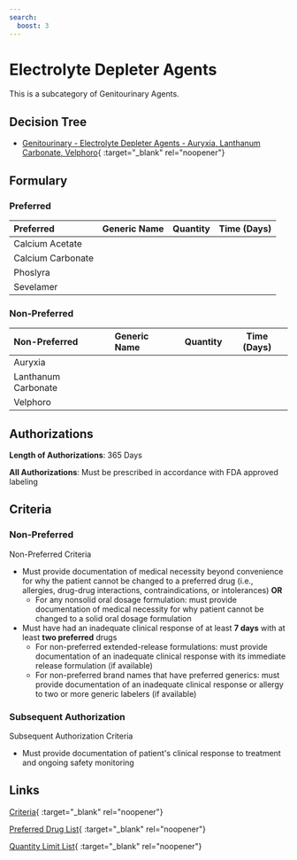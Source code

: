 ```yaml
---
search:
  boost: 3
---
```


# Electrolyte Depleter Agents

This is a subcategory of Genitourinary Agents.

## Decision Tree

- [Genitourinary - Electrolyte Depleter Agents - Auryxia, Lanthanum Carbonate, Velphoro](https://forms.office.com/Pages/ResponsePage.aspx?id=nPhjxpvvj0G9PUHkbAzgaN9UYz8EqmlIs3_TYn4TbXBUQkgxSklIRlVWSzdFNjQwVzY5VVVHQ1lKSSQlQCN0PWcu){ :target="_blank" rel="noopener"}

## Formulary

### Preferred

| Preferred         | Generic Name | Quantity | Time (Days) |
| :---------------- | :----------- | :------: | :---------: |
| Calcium Acetate   |              |          |             |
| Calcium Carbonate |              |          |             |
| Phoslyra          |              |          |             |
| Sevelamer         |              |          |             |

### Non-Preferred

| Non-Preferred       | Generic Name | Quantity | Time (Days) |
| :------------------ | :----------- | :------: | :---------: |
| Auryxia             |              |          |             |
| Lanthanum Carbonate |              |          |             |
| Velphoro            |              |          |             |

## Authorizations

**Length of Authorizations**: 365 Days

**All Authorizations**: Must be prescribed in accordance with FDA approved labeling

## Criteria

### Non-Preferred

Non-Preferred Criteria

- Must provide documentation of medical necessity beyond convenience for why the patient cannot be changed to a preferred drug (i.e., allergies, drug-drug interactions, contraindications, or intolerances) **OR**
    - For any nonsolid oral dosage formulation: must provide documentation of medical necessity for why patient cannot be changed to a solid oral dosage formulation
- Must have had an inadequate clinical response of at least **7 days** with at least **two preferred** drugs
    - For non-preferred extended-release formulations: must provide documentation of an inadequate clinical response with its immediate release formulation (if available)
    - For non-preferred brand names that have preferred generics: must provide documentation of an inadequate clinical response or allergy to two or more generic labelers (if available)

### Subsequent Authorization

Subsequent Authorization Criteria

- Must provide documentation of patient's clinical response to treatment and ongoing safety monitoring

## Links

[Criteria](https://medicaid.ohio.gov/static/PHM/drug-coverage/20230701+UPDL+Criteria+_v1_FINAL.approved.pdf#page=73){ :target="_blank" rel="noopener"}

[Preferred Drug List](https://medicaid.ohio.gov/static/PHM/drug-coverage/20230701_UPDL_FINAL_ODM.approved.v2.pdf#page=25){ :target="_blank" rel="noopener"}

[Quantity Limit List](https://pharmacy.medicaid.ohio.gov/sites/default/files/20230101_Ohio_Medicaid_Quantity_Document_APPROVED.pdf){ :target="_blank" rel="noopener"}
